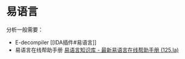# 易语言

分析一般需要：
- E-decompiler [[IDA插件#易语言]]
- 易语言在线帮助手册 [易语言知识库 - 最新易语言在线帮助手册 (125.la)](https://esdn.125.la/)



